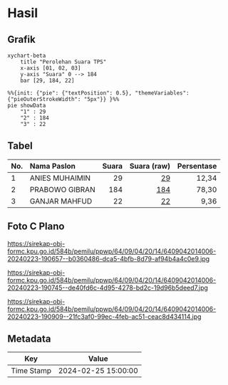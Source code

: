 # Hasil

## Grafik

```mermaid
xychart-beta
    title "Perolehan Suara TPS"
    x-axis [01, 02, 03]
    y-axis "Suara" 0 --> 184
    bar [29, 184, 22]
```

```mermaid
%%{init: {"pie": {"textPosition": 0.5}, "themeVariables": {"pieOuterStrokeWidth": "5px"}} }%%
pie showData
    "1" : 29
    "2" : 184
    "3" : 22
```

## Tabel

| No. | Nama Paslon    | Suara | Suara (raw) | Persentase |
|:--- |:-------------- | -----:| -----------:| ----------:|
| 1   | ANIES MUHAIMIN | 29    | [29][p-1]   | 12,34      |
| 2   | PRABOWO GIBRAN | 184   | [184][p-2]  | 78,30      |
| 3   | GANJAR MAHFUD  | 22    | [22][p-3]   | 9,36       |


[p-1]: https://github.com/gigit-pemilu/pemilu-2024-64-kalimantan-timur/blob/main/pilpres/hitung-suara/sub/64-kalimantan-timur/sub/09-penajam-paser-utara/sub/04-sepaku/sub/2014-binuang/sub/006-tps/sub/paslon-1.txt
[p-2]: https://github.com/gigit-pemilu/pemilu-2024-64-kalimantan-timur/blob/main/pilpres/hitung-suara/sub/64-kalimantan-timur/sub/09-penajam-paser-utara/sub/04-sepaku/sub/2014-binuang/sub/006-tps/sub/paslon-2.txt
[p-3]: https://github.com/gigit-pemilu/pemilu-2024-64-kalimantan-timur/blob/main/pilpres/hitung-suara/sub/64-kalimantan-timur/sub/09-penajam-paser-utara/sub/04-sepaku/sub/2014-binuang/sub/006-tps/sub/paslon-3.txt

## Foto C Plano

https://sirekap-obj-formc.kpu.go.id/584b/pemilu/ppwp/64/09/04/20/14/6409042014006-20240223-190657--b0360486-dca5-4bfb-8d79-af94b4a4c0e9.jpg

https://sirekap-obj-formc.kpu.go.id/584b/pemilu/ppwp/64/09/04/20/14/6409042014006-20240223-190745--de40fd6c-4d95-4278-bd2c-19d96b5deed7.jpg

https://sirekap-obj-formc.kpu.go.id/584b/pemilu/ppwp/64/09/04/20/14/6409042014006-20240223-190909--21fc3af0-99ec-4feb-ac51-ceac8d434114.jpg


## Metadata

| Key        | Value               |
| ---------- | ------------------- |
| Time Stamp | 2024-02-25 15:00:00 |



